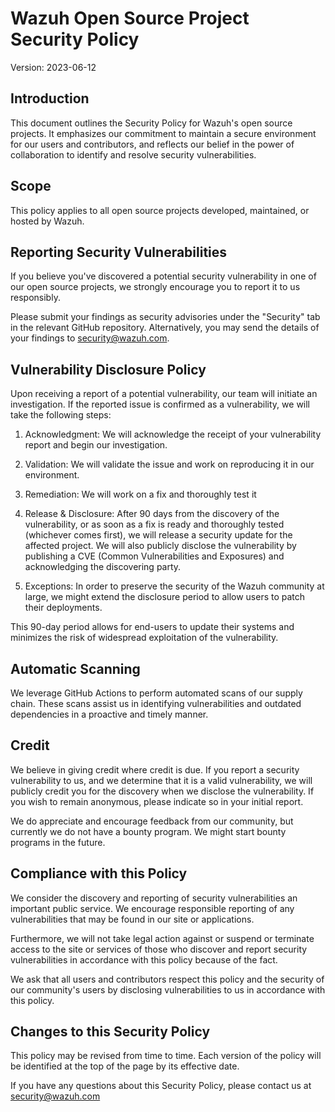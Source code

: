 # Wazuh Open Source Project Security Policy

Version: 2023-06-12

## Introduction
This document outlines the Security Policy for Wazuh's open source projects. It emphasizes our commitment to maintain a secure environment for our users and contributors, and reflects our belief in the power of collaboration to identify and resolve security vulnerabilities.

## Scope
This policy applies to all open source projects developed, maintained, or hosted by Wazuh.

## Reporting Security Vulnerabilities
If you believe you've discovered a potential security vulnerability in one of our open source projects, we strongly encourage you to report it to us responsibly.

Please submit your findings as security advisories under the "Security" tab in the relevant GitHub repository. Alternatively, you may send the details of your findings to security@wazuh.com.

## Vulnerability Disclosure Policy
Upon receiving a report of a potential vulnerability, our team will initiate an investigation. If the reported issue is confirmed as a vulnerability, we will take the following steps:

1. Acknowledgment: We will acknowledge the receipt of your vulnerability report and begin our investigation.

2. Validation: We will validate the issue and work on reproducing it in our environment.

3. Remediation: We will work on a fix and thoroughly test it

4. Release & Disclosure: After 90 days from the discovery of the vulnerability, or as soon as a fix is ready and thoroughly tested (whichever comes first), we will release a security update for the affected project. We will also publicly disclose the vulnerability by publishing a CVE (Common Vulnerabilities and Exposures) and acknowledging the discovering party.

5. Exceptions: In order to preserve the security of the Wazuh community at large, we might extend the disclosure period to allow users to patch their deployments.

This 90-day period allows for end-users to update their systems and minimizes the risk of widespread exploitation of the vulnerability.

## Automatic Scanning
We leverage GitHub Actions to perform automated scans of our supply chain. These scans assist us in identifying vulnerabilities and outdated dependencies in a proactive and timely manner.

## Credit
We believe in giving credit where credit is due. If you report a security vulnerability to us, and we determine that it is a valid vulnerability, we will publicly credit you for the discovery when we disclose the vulnerability. If you wish to remain anonymous, please indicate so in your initial report.

We do appreciate and encourage feedback from our community, but currently we do not have a bounty program. We might start bounty programs in the future.

## Compliance with this Policy
We consider the discovery and reporting of security vulnerabilities an important public service. We encourage responsible reporting of any vulnerabilities that may be found in our site or applications.

Furthermore, we will not take legal action against or suspend or terminate access to the site or services of those who discover and report security vulnerabilities in accordance with this policy because of the fact.

We ask that all users and contributors respect this policy and the security of our community's users by disclosing vulnerabilities to us in accordance with this policy.

## Changes to this Security Policy
This policy may be revised from time to time. Each version of the policy will be identified at the top of the page by its effective date.

If you have any questions about this Security Policy, please contact us at security@wazuh.com